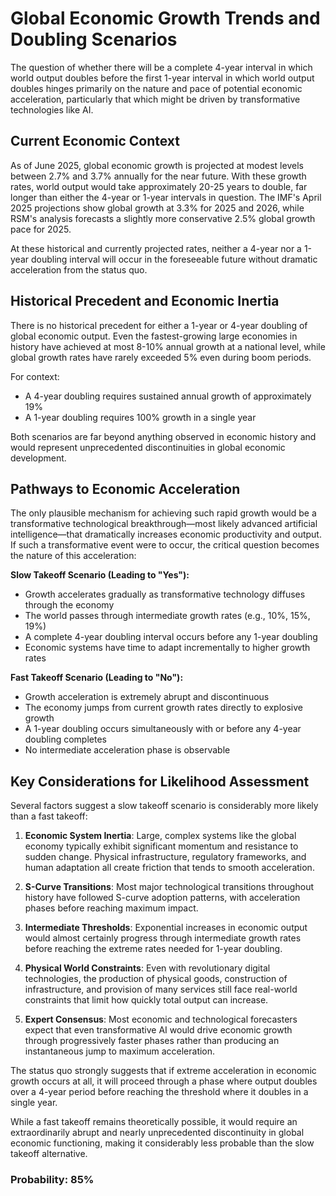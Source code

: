 # Global Economic Growth Trends and Doubling Scenarios

The question of whether there will be a complete 4-year interval in which world output doubles before the first 1-year interval in which world output doubles hinges primarily on the nature and pace of potential economic acceleration, particularly that which might be driven by transformative technologies like AI.

## Current Economic Context

As of June 2025, global economic growth is projected at modest levels between 2.7% and 3.7% annually for the near future. With these growth rates, world output would take approximately 20-25 years to double, far longer than either the 4-year or 1-year intervals in question. The IMF's April 2025 projections show global growth at 3.3% for 2025 and 2026, while RSM's analysis forecasts a slightly more conservative 2.5% global growth pace for 2025.

At these historical and currently projected rates, neither a 4-year nor a 1-year doubling interval will occur in the foreseeable future without dramatic acceleration from the status quo.

## Historical Precedent and Economic Inertia

There is no historical precedent for either a 1-year or 4-year doubling of global economic output. Even the fastest-growing large economies in history have achieved at most 8-10% annual growth at a national level, while global growth rates have rarely exceeded 5% even during boom periods.

For context:
- A 4-year doubling requires sustained annual growth of approximately 19%
- A 1-year doubling requires 100% growth in a single year

Both scenarios are far beyond anything observed in economic history and would represent unprecedented discontinuities in global economic development.

## Pathways to Economic Acceleration

The only plausible mechanism for achieving such rapid growth would be a transformative technological breakthrough—most likely advanced artificial intelligence—that dramatically increases economic productivity and output. If such a transformative event were to occur, the critical question becomes the nature of this acceleration:

**Slow Takeoff Scenario (Leading to "Yes"):**
- Growth accelerates gradually as transformative technology diffuses through the economy
- The world passes through intermediate growth rates (e.g., 10%, 15%, 19%)
- A complete 4-year doubling interval occurs before any 1-year doubling
- Economic systems have time to adapt incrementally to higher growth rates

**Fast Takeoff Scenario (Leading to "No"):**
- Growth acceleration is extremely abrupt and discontinuous
- The economy jumps from current growth rates directly to explosive growth
- A 1-year doubling occurs simultaneously with or before any 4-year doubling completes
- No intermediate acceleration phase is observable

## Key Considerations for Likelihood Assessment

Several factors suggest a slow takeoff scenario is considerably more likely than a fast takeoff:

1. **Economic System Inertia**: Large, complex systems like the global economy typically exhibit significant momentum and resistance to sudden change. Physical infrastructure, regulatory frameworks, and human adaptation all create friction that tends to smooth acceleration.

2. **S-Curve Transitions**: Most major technological transitions throughout history have followed S-curve adoption patterns, with acceleration phases before reaching maximum impact.

3. **Intermediate Thresholds**: Exponential increases in economic output would almost certainly progress through intermediate growth rates before reaching the extreme rates needed for 1-year doubling.

4. **Physical World Constraints**: Even with revolutionary digital technologies, the production of physical goods, construction of infrastructure, and provision of many services still face real-world constraints that limit how quickly total output can increase.

5. **Expert Consensus**: Most economic and technological forecasters expect that even transformative AI would drive economic growth through progressively faster phases rather than producing an instantaneous jump to maximum acceleration.

The status quo strongly suggests that if extreme acceleration in economic growth occurs at all, it will proceed through a phase where output doubles over a 4-year period before reaching the threshold where it doubles in a single year.

While a fast takeoff remains theoretically possible, it would require an extraordinarily abrupt and nearly unprecedented discontinuity in global economic functioning, making it considerably less probable than the slow takeoff alternative.

### Probability: 85%